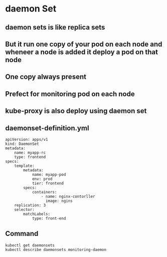 # daemon Set
## daemon sets is like replica sets
## But it run one copy of your pod on each node and wheneer a node is added it deploy a pod on that node
## One copy always present
## Prefect for monitoring pod on each node
## kube-proxy is also deploy using daemon set
## daemonset-definition.yml
```
apiVersion: apps/v1
kind: DaemonSet
metadata:
    name: myapp-rc
    type: frontend
specs:
    template:
        metadata:
            name: myapp-pod
            env: prod
            tier: frontend
        specs:
            containers:
                - name: nginx-contorller
                  image: ngins
    replication: 3
    selector:
        matchLabels:
            type: front-end
```
## Command
```
kubectl get daemonsets
kubectl describe daemonsets monitoring-daemon
```